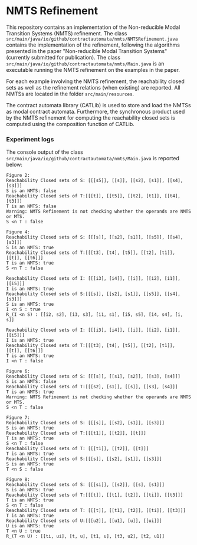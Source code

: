 # NMTS Refinement


This repository contains an implementation of the Non-reducible Modal Transition Systems (NMTS) refinement.
The class `src/main/java/io/github/contractautomata/nmts/NMTSRefinement.java` contains the implementation of the refinement, following the algorithms presented in the paper "Non-reducible Modal Transition Systems" (currently submitted for publication).
The class `src/main/java/io/github/contractautomata/nmts/Main.java` is an executable running the NMTS refinement on the examples in the paper.

For each example involving the NMTS refinement, the reachability closed sets as well as the refinement relations (when existing) are reported.
All NMTSs are located in the folder `src/main/resources`.

The contract automata library (CATLib) is used to store and load the NMTSs as modal contract automata. 
Furthermore, the synchronous product used by the NMTS refinement for computing the reachability closed sets is computed using the composition function of CATLib.


### Experiment logs

The console output of the class `src/main/java/io/github/contractautomata/nmts/Main.java` is reported below:

```
Figure 2:
Reachability Closed sets of S: [[[s5]], [[s]], [[s2], [s1]], [[s4], [s3]]]
S is an NMTS: false
Reachability Closed sets of T:[[[t]], [[t5]], [[t2], [t1]], [[t4], [t3]]]
T is an NMTS: false
Warning: NMTS Refinement is not checking whether the operands are NMTS or MTS.
S <n T : false

Figure 4:
Reachability Closed sets of S: [[[s]], [[s2], [s1]], [[s5]], [[s4], [s3]]]
S is an NMTS: true
Reachability Closed sets of T:[[[t3], [t4], [t5]], [[t2], [t1]], [[t]], [[t6]]]
T is an NMTS: true
S <n T : false

Reachability Closed sets of I: [[[i3], [i4]], [[i]], [[i2], [i1]], [[i5]]]
I is an NMTS: true
Reachability Closed sets of S:[[[s]], [[s2], [s1]], [[s5]], [[s4], [s3]]]
S is an NMTS: true
I <n S : true
R_(I <n S) : [[i2, s2], [i3, s3], [i1, s1], [i5, s5], [i4, s4], [i, s]]

Reachability Closed sets of I: [[[i3], [i4]], [[i]], [[i2], [i1]], [[i5]]]
I is an NMTS: true
Reachability Closed sets of T:[[[t3], [t4], [t5]], [[t2], [t1]], [[t]], [[t6]]]
T is an NMTS: true
I <n T : false

Figure 6:
Reachability Closed sets of S: [[[s]], [[s1], [s2]], [[s3], [s4]]]
S is an NMTS: false
Reachability Closed sets of T:[[[s2], [s1]], [[s]], [[s3], [s4]]]
T is an NMTS: true
Warning: NMTS Refinement is not checking whether the operands are NMTS or MTS.
S <n T : false

Figure 7:
Reachability Closed sets of S: [[[s]], [[s2], [s1]], [[s3]]]
S is an NMTS: true
Reachability Closed sets of T:[[[t1]], [[t2]], [[t]]]
T is an NMTS: true
S <n T : false
Reachability Closed sets of T: [[[t1]], [[t2]], [[t]]]
T is an NMTS: true
Reachability Closed sets of S:[[[s]], [[s2], [s1]], [[s3]]]
S is an NMTS: true
T <n S : false

Figure 8:
Reachability Closed sets of S: [[[si]], [[s2]], [[s], [s1]]]
S is an NMTS: true
Reachability Closed sets of T:[[[t]], [[t1], [t2]], [[ti]], [[t3]]]
T is an NMTS: true
S <n T : false
Reachability Closed sets of T: [[[t]], [[t1], [t2]], [[ti]], [[t3]]]
T is an NMTS: true
Reachability Closed sets of U:[[[u2]], [[u1], [u]], [[ui]]]
U is an NMTS: true
T <n U : true
R_(T <n U) : [[ti, ui], [t, u], [t1, u], [t3, u2], [t2, u1]]
